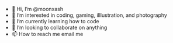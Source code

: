 - 👋 Hi, I’m @moonxash
- 👀 I’m interested in coding, gaming, illlustration, and photography
- 🌱 I’m currently learning how to code
- 💞️ I’m looking to collaborate on anything
- 📫 How to reach me email me

<!---
moonxash/moonxash is a ✨ special ✨ repository because its `README.md` (this file) appears on your GitHub profile.
You can click the Preview link to take a look at your changes.
--->
